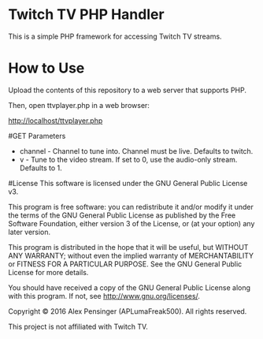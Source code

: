 # Twitch TV PHP Handler
This is a simple PHP framework for accessing Twitch TV streams.

# How to Use
Upload the contents of this repository to a web server that supports PHP.

Then, open ttvplayer.php in a web browser:

[http://localhost/ttvplayer.php](http://127.0.0.1/ttvplayer.php)

#GET Parameters

* channel - Channel to tune into. Channel must be live. Defaults to twitch.
* v - Tune to the video stream. If set to 0, use the audio-only stream. Defaults to 1.

#License
This software is licensed under the GNU General Public License v3.

This program is free software: you can redistribute it and/or modify it under the terms of the GNU General Public License as published by the Free Software Foundation, either version 3 of the License, or (at your option) any later version.

This program is distributed in the hope that it will be useful, but WITHOUT ANY WARRANTY; without even the implied warranty of MERCHANTABILITY or FITNESS FOR A PARTICULAR PURPOSE.  See the GNU General Public License for more details.

You should have received a copy of the GNU General Public License along with this program.  If not, see <http://www.gnu.org/licenses/>.

Copyright © 2016 Alex Pensinger (APLumaFreak500). All rights reserved.

This project is not affiliated with Twitch TV.
